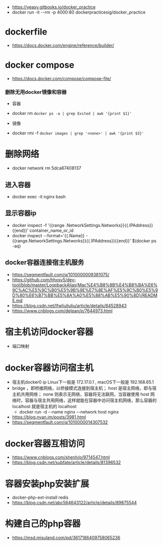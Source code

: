 
- https://yeasy.gitbooks.io/docker_practice
- docker run -it --rm -p 4000:80 dockerpracticesig/docker_practice

# dockerfile
- https://docs.docker.com/engine/reference/builder/

# docker compose
- https://docs.docker.com/compose/compose-file/

### 删除无用docker镜像和容器
- 容器
 - docker rm `docker ps -a | grep Exited | awk '{print $1}'` 
 
- 镜像 
 - docker rmi -f  `docker images | grep '<none>' | awk '{print $3}'`  


# 删除网络
- docker network rm 5dca67408137

## 进入容器
-  docker exec -it nginx bash

## 显示容器ip
- docker inspect -f '{{range .NetworkSettings.Networks}}{{.IPAddress}}{{end}}' container_name_or_id
- docker inspect --format='{{.Name}} - {{range.NetworkSettings.Networks}}{{.IPAddress}}{{end}}' $(docker ps -aq)


## docker容器连接宿主机服务
- https://segmentfault.com/q/1010000009381075/
- https://github.com/hhxsv5/dev-tool/blob/master/LoopbackAlias(Mac%E4%B8%8B%E4%B8%BA%E6%9C%AC%E5%9C%B0%E5%9B%9E%E7%8E%AF%E5%9C%B0%E5%9D%80%E6%B7%BB%E5%8A%A0%E5%88%AB%E5%90%8D)/README.md
- https://blog.csdn.net/lfwliuliuliu/article/details/84528943
- https://www.cnblogs.com/delpan/p/7644973.html

# 宿主机访问docker容器
- 端口映射


# docker容器访问宿主机
- 宿主机docker0 ip Linux下一般是 172.17.0.1 , macOS下一般是 192.168.65.1 
-  bridge ，即桥接网络，以桥接模式连接到宿主机； host 是宿主网络，即与宿主机共用网络； none 则表示无网络，容器将无法联网，当容器使用 host 网络时，容器与宿主共用网络，这样就能在容器中访问宿主机网络，那么容器的 localhost 就是宿主机的 localhost
	- docker run -d --name nginx --network host nginx
- https://blog.nyan.im/posts/3981.html
- https://segmentfault.com/q/1010000014307532

	
# docker容器互相访问
- https://www.cnblogs.com/shenh/p/9714547.html
- https://blog.csdn.net/subfate/article/details/81396532


# 容器安装php安装扩展 
- docker-php-ext-install redis
- https://blog.csdn.net/abc564643122/article/details/89875544

# 构建自己的php容器
- https://msd.misuland.com/pd/3617186409758065236

  
